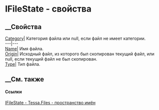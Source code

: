 # IFileState - свойства
##  __Свойства
[Category](P_Tessa_Files_IFileState_Category.htm)|  Категория файла или null,
если файл не имеет категории.  
---|---  
[Name](P_Tessa_Files_IFileState_Name.htm)| Имя файла.  
[Origin](P_Tessa_Files_IFileState_Origin.htm)|  Исходный файл, из которого был
скопирован текущий файл, или null, если текущий файл не был скопирован.  
[Type](P_Tessa_Files_IFileState_Type.htm)| Тип файла.  
##  __См. также
#### Ссылки
[IFileState - ](T_Tessa_Files_IFileState.htm)
[Tessa.Files - пространство имён](N_Tessa_Files.htm)

